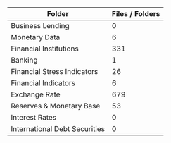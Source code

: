 | Folder                        |   Files / Folders |
|-------------------------------|-------------------|
| Business Lending              |                 0 |
| Monetary Data                 |                 6 |
| Financial Institutions        |               331 |
| Banking                       |                 1 |
| Financial Stress Indicators   |                26 |
| Financial Indicators          |                 6 |
| Exchange Rate                 |               679 |
| Reserves & Monetary Base      |                53 |
| Interest Rates                |                 0 |
| International Debt Securities |                 0 |